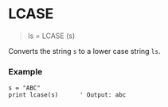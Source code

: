 # LCASE

> ls = LCASE (s)

Converts the string `s` to a lower case string `ls`.

### Example

```
s = "ABC"
print lcase(s)      ' Output: abc
```


